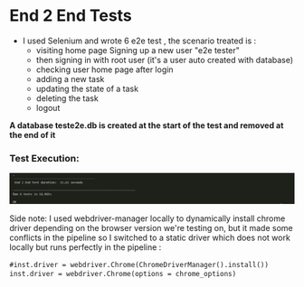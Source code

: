 # End 2 End Tests
- I used Selenium and wrote 6 e2e test , the scenario treated is :
  - visiting home page Signing up a new user "e2e tester" 
  - then signing in with root user (it's a user auto created with database)
  - checking user home page after login
  - adding a new task
  - updating the state of a task
  - deleting the task
  - logout

__A database teste2e.db is created at the start of the test and removed at the end of it__
### Test Execution: 
<p align="center">
    <img src="./static/img/e2e OK.PNG" alt="End 2 End execution">
</p>

Side note: I used webdriver-manager locally to dynamically install chrome driver depending on the browser version we're testing on, 
but it made some conflicts in the pipeline so I switched to a static driver which does not work locally but runs perfectly in the pipeline :
<br>
```
#inst.driver = webdriver.Chrome(ChromeDriverManager().install()) 
inst.driver = webdriver.Chrome(options = chrome_options)
```
